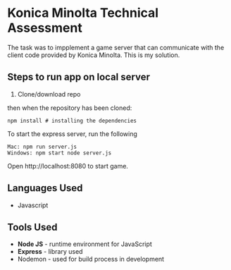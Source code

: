 # Konica Minolta Technical Assessment

The task was to impplement a game server that can communicate with the client code provided by Konica Minolta. This is my solution.     

## Steps to run app on local server
1. Clone/download repo

then when the repository has been cloned:
```
npm install # installing the dependencies
```
To start the express server, run the following

```
Mac: npm run server.js
Windows: npm start node server.js
```
Open http://localhost:8080 to start game.

## Languages Used

* Javascript

## Tools Used

* **Node JS** - runtime environment for JavaScript
* **Express** - library used
* Nodemon - used for build process in development

